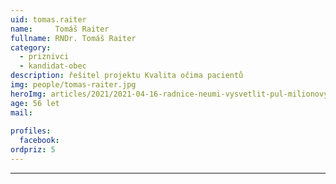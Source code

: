 ```yaml
---
uid: tomas.raiter
name:     Tomáš Raiter
fullname: RNDr. Tomáš Raiter
category:
  - priznivci
  - kandidat-obec
description: řešitel projektu Kvalita očima pacientů
img: people/tomas-raiter.jpg
heroImg: articles/2021/2021-04-16-radnice-neumi-vysvetlit-pul-milionovy-pro-valentu.jpg
age: 56 let
mail:
 
profiles:
  facebook: 
ordpriz: 5
---
```



---
